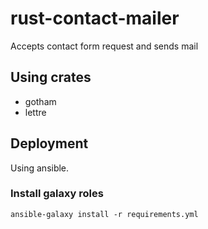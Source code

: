 # rust-contact-mailer
Accepts contact form request and sends mail

## Using crates

- gotham
- lettre

## Deployment

Using ansible.

### Install galaxy roles

``ansible-galaxy install -r requirements.yml``